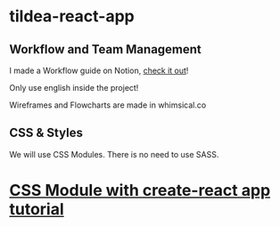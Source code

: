 # tildea-react-app

## Workflow and Team Management

I made a Workflow guide on Notion, [check it out](https://www.notion.so/alexnb98/Tildea-Workflow-87f071f67fa84a1ca133da2e286a424e)!

Only use english inside the project!

Wireframes and Flowcharts are made in whimsical.co 

## CSS & Styles

We will use CSS Modules. There is no need to use SASS.


[CSS Module with create-react app tutorial](https://facebook.github.io/create-react-app/docs/adding-a-css-modules-stylesheet)
=======

